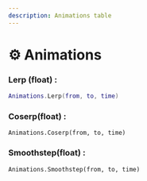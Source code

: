 ```yaml
---
description: Animations table
---
```


# ⚙️ Animations

### Lerp (float) :

```lua
Animations.Lerp(from, to, time)
```

### Coserp(float) :

```
Animations.Coserp(from, to, time)
```

### Smoothstep(float) :

```
Animations.Smoothstep(from, to, time)
```
